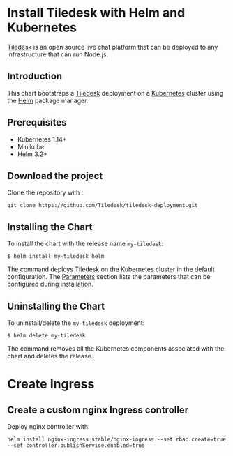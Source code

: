 # Install Tiledesk with Helm and Kubernetes

[Tiledesk](https://www.tiledesk.com/) is an open source live chat platform that can be deployed to any infrastructure that can run Node.js.

## Introduction

This chart bootstraps a [Tiledesk](https://github.com/tiledesk/tiledesk-deployment/helm) deployment on a [Kubernetes](http://kubernetes.io) cluster using the [Helm](https://helm.sh) package manager.


## Prerequisites

- Kubernetes 1.14+
- Minikube
- Helm 3.2+

## Download the project

Clone the repository with :

```console
git clone https://github.com/Tiledesk/tiledesk-deployment.git
```

## Installing the Chart

To install the chart with the release name `my-tiledesk`:

```console
$ helm install my-tiledesk helm
```

The command deploys Tiledesk on the Kubernetes cluster in the default configuration. The [Parameters](#parameters) section lists the parameters that can be configured during installation.


## Uninstalling the Chart

To uninstall/delete the `my-tiledesk` deployment:

```console
$ helm delete my-tiledesk
```

The command removes all the Kubernetes components associated with the chart and deletes the release.



# Create Ingress

## Create a custom nginx Ingress controller 

Deploy nginx controller with:

```
helm install nginx-ingress stable/nginx-ingress --set rbac.create=true --set controller.publishService.enabled=true
```
